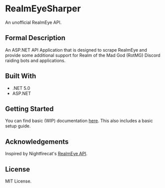 # RealmEyeSharper
An unofficial RealmEye API.

## Formal Description

An ASP.NET API Application that is designed to scrape RealmEye and provide some additional support for Realm of the Mad God (RotMG) Discord raiding bots and applications.

## Built With
- .NET 5.0
- ASP.NET

## Getting Started
You can find basic (WIP) documentation [here](https://github.com/ewang2002/RealmEyeSharper/blob/master/docs/docs-guide.md). This also includes a basic setup guide. 

## Acknowledgements
Inspired by Nightfirecat's [RealmEye API](https://github.com/Nightfirecat/RealmEye-API).

## License
MIT License.